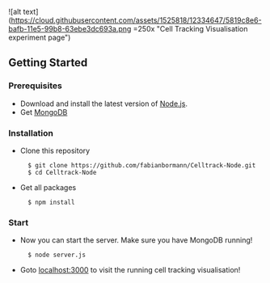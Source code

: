 ![alt text](https://cloud.githubusercontent.com/assets/1525818/12334647/5819c8e6-bafb-11e5-99b8-63ebe3dc693a.png =250x "Cell Tracking Visualisation experiment page")

## Getting Started

### Prerequisites

* Download and install the latest version of [Node.js](https://nodejs.org/en/).
* Get [MongoDB](https://www.mongodb.org/) 

### Installation 

* Clone this repository

		$ git clone https://github.com/fabianbormann/Celltrack-Node.git
		$ cd Celltrack-Node
	
* Get all packages

		$ npm install

### Start 

* Now you can start the server. Make sure you have MongoDB running!

		$ node server.js

* Goto [localhost:3000](http://localhost:3000/) to visit the running cell tracking visualisation!
